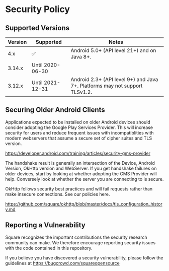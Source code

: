 Security Policy
===============

## Supported Versions

| Version | Supported        | Notes          |
| ------- | ---------------- | -------------- |
| 4.x     | ✅               |  Android 5.0+ (API level 21+) and on Java 8+. |
| 3.14.x  | Until 2020-06-30 |                |
| 3.12.x  | Until 2021-12-31 | Android 2.3+ (API level 9+) and Java 7+. Platforms may not support TLSv1.2. |

## Securing Older Android Clients

Applications expected to be installed on older Android devices should consider adopting the Google Play 
Services Provider. This will increase security for users and reduce frequent issues with incompatiblities 
with modern webservers that assume a secure set of cipher suites and TLS version.

https://developer.android.com/training/articles/security-gms-provider

The handshake result is generally an intersection of the Device, Android Version, OkHttp version and WebServer.
If you get handshake failures on older devices, start by looking at whether adopting the GMS Provider will help.
Conversely look at whether the server you are connecting to is secure.

OkHttp follows security best practices and will fail requests rather than make insecure connections.
See our policies here.

https://github.com/square/okhttp/blob/master/docs/tls_configuration_history.md

## Reporting a Vulnerability

Square recognizes the important contributions the security research community
can make. We therefore encourage reporting security issues with the code
contained in this repository.

If you believe you have discovered a security vulnerability, please follow the
guidelines at https://bugcrowd.com/squareopensource
